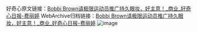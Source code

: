 好奇心原文链接：[Bobbi Brown请极限运动员推广持久眼妆，好主意！_商业_好奇心日报-费丽婷](https://www.qdaily.com/articles/8784.html)
WebArchive归档链接：[Bobbi Brown请极限运动员推广持久眼妆，好主意！_商业_好奇心日报-费丽婷](http://web.archive.org/web/20190623153433/https://www.qdaily.com/articles/8784.html)
![image](http://ww3.sinaimg.cn/large/007d5XDply1g3vdtyty1xj30u02u67wh)
